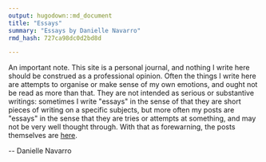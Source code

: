 ```yaml
---
output: hugodown::md_document
title: "Essays"
summary: "Essays by Danielle Navarro"
rmd_hash: 727ca98dc0d2bd8d

---
```


An important note. This site is a personal journal, and nothing I write here should be construed as a professional opinion. Often the things I write here are attempts to organise or make sense of my own emotions, and ought not be read as more than that. They are not intended as serious or substantive writings: sometimes I write "essays" in the sense of that they are short pieces of writing on a specific subjects, but more often my posts are "essays" in the sense that they are tries or attempts at something, and may not be very well thought through. With that as forewarning, the posts themselves are [here](/post/).

-- Danielle Navarro


